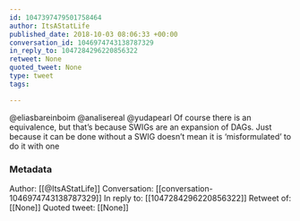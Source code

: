 ```yaml
---
id: 1047397479501758464
author: ItsAStatLife
published_date: 2018-10-03 08:06:33 +00:00
conversation_id: 1046974743138787329
in_reply_to: 1047284296220856322
retweet: None
quoted_tweet: None
type: tweet
tags:

---
```


@eliasbareinboim @analisereal @yudapearl Of course there is an equivalence, but that’s because SWIGs are an expansion of DAGs. Just because it can be done without a SWIG doesn’t mean it is ‘misformulated’ to do it with one

### Metadata

Author: [[@ItsAStatLife]]
Conversation: [[conversation-1046974743138787329]]
In reply to: [[1047284296220856322]]
Retweet of: [[None]]
Quoted tweet: [[None]]
